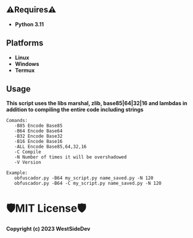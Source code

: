 ## ⚠️Requires⚠️
- **Python 3.11**


## Platforms
- **Linux**
- **Windows**
- **Termux**


## Usage
**This script uses the libs marshal, zlib, base85|64|32|16 and lambdas in addition to compiling the entire code including strings**

```
Comands:
   -B85 Encode Base85
   -B64 Encode Base64
   -B32 Encode Base32
   -B16 Encode Base16
   -ALL Encode Base85,64,32,16
   -C Compile
   -N Number of times it will be overshadowed
   -V Version

Example:
   obfuscador.py -B64 my_script.py name_saved.py -N 120
   obfuscador.py -B64 -C my_script.py name_saved.py -N 120
```

# 🛡️MIT License🛡️
**Copyright (c) 2023 WestSideDev**
